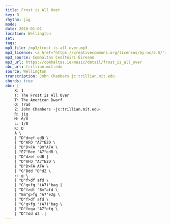 ```yaml
---
title: Frost is All Over
key: D
rhythm: jig
mode: 
date: 2016-01-01
location: Wellington
set:
tags: 
mp3_file: /mp3/frost-is-all-over.mp3
mp3_licence: <a href="https://creativecommons.org/licenses/by-nc/2.5/">CC-BY-NC-2.5</a>
mp3_source: Comhaltas Ceoltóirí Éireann
mp3_url: https://comhaltas.ie/music/detail/frost_is_all_over
abc_url: trillian.mit.edu
source: Wellington
transcription: John Chambers jc:trillian.mit.edu
chords: true
abc: |
    X: 1
    T: The Frost is All Over
    T: The American Dwarf
    O: Trad
    Z: John Chambers -jc:trillian.mit.edu-
    R: jig
    M: 6/8
    L: 1/8
    K: D
    A \
    | "D"d>ef edB \
    | "D"AFD "A7"E2D \
    | "D"D>FA "Bm"AFA \
    | "E7"Bee "A7"edB \
    | "D"d>ef edB |
    | "D"AFD "A7"E2D \
    | "D"D>FA AFA \
    | "G"Bdd "D"d2 \
    :: g \
    | "D"f>df afd \
    | "G"g>fg "(A7)"bag |
    | "D"f>df "Bm"afd \
    | "Em"g>fg "A7"e2g \
    | "D"f>df afd \
    | "G"g>fg "(A7)"bag \
    | "D"f>ga "A7"efg \
    | "D"fdd d2 :|
---
```



